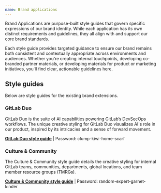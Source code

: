 ```yaml
---
name: Brand applications
---
```


Brand Applications are purpose-built style guides that govern specific expressions of our brand identity. While each application has its own distinct requirements and guidelines, they all align with and support our core brand standards.

Each style guide provides targeted guidance to ensure our brand remains both consistent and contextually appropriate across environments and audiences. Whether you're creating internal touchpoints, developing co-branded partner materials, or developing materials for product or marketing initiatives, you'll find clear, actionable guidelines here.

## Style guides

Below are style guides for the existing brand extensions.

### GitLab Duo

GitLab Duo is the suite of AI capabilities powering GitLab’s DevSecOps workflows. The unique creative styling for GitLab Duo visualizes AI's role in our product, inspired by its intricacies and a sense of forward movement.

**[GitLab Duo style guide](https://www.figma.com/proto/5MrZGllC83sH3HHnlOtyl7/GitLab-Duo-Style-Guide?node-id=2-2&t=A9JO94cSlzhic6Fy-1&scaling=contain&content-scaling=fixed&page-id=0%3A1)** | Password: clump-kiwi-home-scarf

<figure-img alt="GitLab Duo banner" src="/img/brand/gitlab-duo-hero.png"></figure-img>

### Culture & Community

The Culture & Community style guide details the creative styling for internal GitLab teams, communities, departments, global locations, and team member resource groups (TMRGs).

**[Culture & Community style guide](https://www.figma.com/proto/yrIimnhvjBvspfSPawHovn/Culture-%26-Community-style-guide?node-id=3990-915&node-type=canvas&t=EuQeSVFcCBhm2gfK-1&scaling=contain&content-scaling=fixed&page-id=0%3A1&starting-point-node-id=3990%3A915&share=1)** | Password: random-expert-garnet-kinder

<figure-img alt="Culture & Community banner" src="/img/brand/ccds-hero.png"></figure-img>
